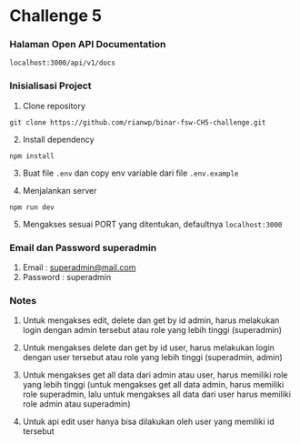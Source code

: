 # Challenge 5

### Halaman Open API Documentation

`localhost:3000/api/v1/docs`

### Inisialisasi Project

1. Clone repository

```
git clone https://github.com/rianwp/binar-fsw-CH5-challenge.git
```

2. Install dependency

```
npm install
```

3. Buat file `.env` dan copy env variable dari file `.env.example`

4. Menjalankan server

```
npm run dev
```

5. Mengakses sesuai PORT yang ditentukan, defaultnya `localhost:3000`

### Email dan Password superadmin

1. Email : superadmin@mail.com
2. Password : superadmin

### Notes

1. Untuk mengakses edit, delete dan get by id admin, harus melakukan login dengan admin tersebut atau role yang lebih tinggi (superadmin)

2. Untuk mengakses delete dan get by id user, harus melakukan login dengan user tersebut atau role yang lebih tinggi (superadmin, admin)

3. Untuk mengakses get all data dari admin atau user, harus memiliki role yang lebih tinggi (untuk mengakses get all data admin, harus memiliki role superadmin, lalu untuk mengakses all data dari user harus memiliki role admin atau superadmin)

4. Untuk api edit user hanya bisa dilakukan oleh user yang memiliki id tersebut
